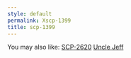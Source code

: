 ```yaml
---
style: default
permalink: Xscp-1399
title: scp-1399
---
```

You may also like:
[SCP-2620](http://scp-wiki.net/scp-2620)
[Uncle Jeff](http://scp-wiki.net/uncle-jeff)